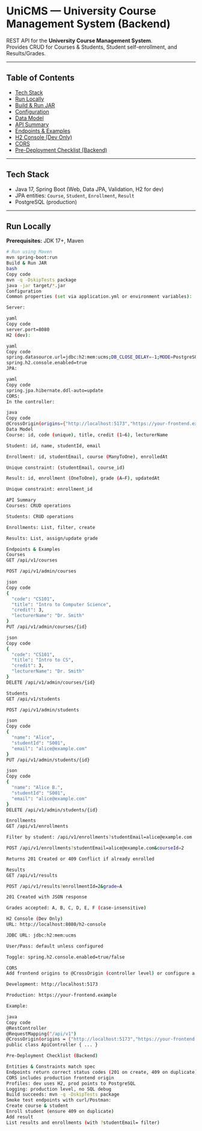 # UniCMS — University Course Management System (Backend)

REST API for the **University Course Management System**.  
Provides CRUD for Courses & Students, Student self-enrollment, and Results/Grades.

---

## Table of Contents

- [Tech Stack](#tech-stack)
- [Run Locally](#run-locally)
- [Build & Run JAR](#build--run-jar)
- [Configuration](#configuration)
- [Data Model](#data-model)
- [API Summary](#api-summary)
- [Endpoints & Examples](#endpoints--examples)
- [H2 Console (Dev Only)](#h2-console-dev-only)
- [CORS](#cors)
- [Pre-Deployment Checklist (Backend)](#pre-deployment-checklist-backend)

---

## Tech Stack

- Java 17, Spring Boot (Web, Data JPA, Validation, H2 for dev)
- JPA entities: `Course`, `Student`, `Enrollment`, `Result`
- PostgreSQL (production)

---

## Run Locally

**Prerequisites:** JDK 17+, Maven

```bash
# Run using Maven
mvn spring-boot:run
Build & Run JAR
bash
Copy code
mvn -q -DskipTests package
java -jar target/*.jar
Configuration
Common properties (set via application.yml or environment variables):

Server:

yaml
Copy code
server.port=8080
H2 (dev):

yaml
Copy code
spring.datasource.url=jdbc:h2:mem:ucms;DB_CLOSE_DELAY=-1;MODE=PostgreSQL
spring.h2.console.enabled=true
JPA:

yaml
Copy code
spring.jpa.hibernate.ddl-auto=update
CORS:
In the controller:

java
Copy code
@CrossOrigin(origins={"http://localhost:5173","https://your-frontend.example"})
Data Model
Course: id, code (unique), title, credit (1–6), lecturerName

Student: id, name, studentId, email

Enrollment: id, studentEmail, course (ManyToOne), enrolledAt

Unique constraint: (studentEmail, course_id)

Result: id, enrollment (OneToOne), grade (A–F), updatedAt

Unique constraint: enrollment_id

API Summary
Courses: CRUD operations

Students: CRUD operations

Enrollments: List, filter, create

Results: List, assign/update grade

Endpoints & Examples
Courses
GET /api/v1/courses

POST /api/v1/admin/courses

json
Copy code
{
  "code": "CS101",
  "title": "Intro to Computer Science",
  "credit": 3,
  "lecturerName": "Dr. Smith"
}
PUT /api/v1/admin/courses/{id}

json
Copy code
{
  "code": "CS101",
  "title": "Intro to CS",
  "credit": 3,
  "lecturerName": "Dr. Smith"
}
DELETE /api/v1/admin/courses/{id}

Students
GET /api/v1/students

POST /api/v1/admin/students

json
Copy code
{
  "name": "Alice",
  "studentId": "S001",
  "email": "alice@example.com"
}
PUT /api/v1/admin/students/{id}

json
Copy code
{
  "name": "Alice B.",
  "studentId": "S001",
  "email": "alice@example.com"
}
DELETE /api/v1/admin/students/{id}

Enrollments
GET /api/v1/enrollments

Filter by student: /api/v1/enrollments?studentEmail=alice@example.com

POST /api/v1/enrollments?studentEmail=alice@example.com&courseId=2

Returns 201 Created or 409 Conflict if already enrolled

Results
GET /api/v1/results

POST /api/v1/results?enrollmentId=2&grade=A

201 Created with JSON response

Grades accepted: A, B, C, D, E, F (case-insensitive)

H2 Console (Dev Only)
URL: http://localhost:8080/h2-console

JDBC URL: jdbc:h2:mem:ucms

User/Pass: default unless configured

Toggle: spring.h2.console.enabled=true/false

CORS
Add frontend origins to @CrossOrigin (controller level) or configure a global CORS bean.

Development: http://localhost:5173

Production: https://your-frontend.example

Example:

java
Copy code
@RestController
@RequestMapping("/api/v1")
@CrossOrigin(origins = {"http://localhost:5173","https://your-frontend.example"})
public class ApiController { ... }

Pre-Deployment Checklist (Backend)

Entities & Constraints match spec
Endpoints return correct status codes (201 on create, 409 on duplicate)
CORS includes production frontend origin
Profiles: dev uses H2, prod points to PostgreSQL
Logging: production level, no SQL debug
Build succeeds: mvn -q -DskipTests package
Smoke test endpoints with curl/Postman:
Create course & student
Enroll student (ensure 409 on duplicate)
Add result
List results and enrollments (with ?studentEmail= filter)
